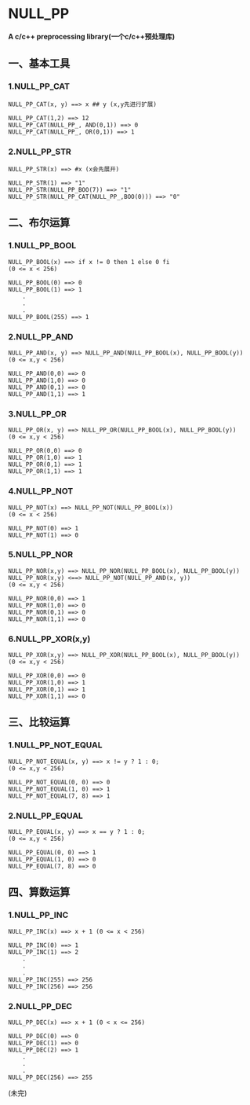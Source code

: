 NULL_PP
============

**A c/c++ preprocessing library(一个c/c++预处理库)**

## 一、基本工具 ##

### 1.NULL_PP_CAT ###

	NULL_PP_CAT(x, y) ==> x ## y (x,y先进行扩展)

	NULL_PP_CAT(1,2) ==> 12
	NULL_PP_CAT(NULL_PP_, AND(0,1)) ==> 0
	NULL_PP_CAT(NULL_PP_, OR(0,1)) ==> 1


### 2.NULL_PP_STR ###

	NULL_PP_STR(x) ==> #x (x会先展开)

	NULL_PP_STR(1) ==> "1"
	NULL_PP_STR(NULL_PP_BOO(7)) ==> "1"
	NULL_PP_STR(NULL_PP_CAT(NULL_PP_,BOO(0))) ==> "0"


## 二、布尔运算 ##

### 1.NULL_PP_BOOL ###

	NULL_PP_BOOL(x) ==> if x != 0 then 1 else 0 fi
	(0 <= x < 256)

	NULL_PP_BOOL(0) ==> 0
	NULL_PP_BOOL(1) ==> 1
		.
		.
		.
	NULL_PP_BOOL(255) ==> 1


### 2.NULL_PP_AND ###

	NULL_PP_AND(x, y) ==> NULL_PP_AND(NULL_PP_BOOL(x), NULL_PP_BOOL(y))
	(0 <= x,y < 256)

	NULL_PP_AND(0,0) ==> 0
	NULL_PP_AND(1,0) ==> 0
	NULL_PP_AND(0,1) ==> 0
	NULL_PP_AND(1,1) ==> 1


### 3.NULL_PP_OR ###

	NULL_PP_OR(x, y) ==> NULL_PP_OR(NULL_PP_BOOL(x), NULL_PP_BOOL(y))
	(0 <= x,y < 256)

	NULL_PP_OR(0,0) ==> 0
	NULL_PP_OR(1,0) ==> 1
	NULL_PP_OR(0,1) ==> 1
	NULL_PP_OR(1,1) ==> 1


### 4.NULL_PP_NOT ###

	NULL_PP_NOT(x) ==> NULL_PP_NOT(NULL_PP_BOOL(x))
	(0 <= x < 256)

	NULL_PP_NOT(0) ==> 1
	NULL_PP_NOT(1) ==> 0


### 5.NULL_PP_NOR ###

	NULL_PP_NOR(x,y) ==> NULL_PP_NOR(NULL_PP_BOOL(x), NULL_PP_BOOL(y))
	NULL_PP_NOR(x,y) <==> NULL_PP_NOT(NULL_PP_AND(x, y))
	(0 <= x,y < 256)

	NULL_PP_NOR(0,0) ==> 1
	NULL_PP_NOR(1,0) ==> 0
	NULL_PP_NOR(0,1) ==> 0
	NULL_PP_NOR(1,1) ==> 0


### 6.NULL_PP_XOR(x,y) ###

	NULL_PP_XOR(x,y) ==> NULL_PP_XOR(NULL_PP_BOOL(x), NULL_PP_BOOL(y))
	(0 <= x,y < 256)

	NULL_PP_XOR(0,0) ==> 0
	NULL_PP_XOR(1,0) ==> 1
	NULL_PP_XOR(0,1) ==> 1
	NULL_PP_XOR(1,1) ==> 0


## 三、比较运算 ##

### 1.NULL_PP_NOT\_EQUAL ###

	NULL_PP_NOT_EQUAL(x, y) ==> x != y ? 1 : 0;
	(0 <= x,y < 256)

	NULL_PP_NOT_EQUAL(0, 0) ==> 0
	NULL_PP_NOT_EQUAL(1, 0) ==> 1
	NULL_PP_NOT_EQUAL(7, 8) ==> 1

### 2.NULL_PP_EQUAL ###

	NULL_PP_EQUAL(x, y) ==> x == y ? 1 : 0;
	(0 <= x,y < 256)

	NULL_PP_EQUAL(0, 0) ==> 1
	NULL_PP_EQUAL(1, 0) ==> 0
	NULL_PP_EQUAL(7, 8) ==> 0


## 四、算数运算 ##

### 1.NULL_PP_INC ###

	NULL_PP_INC(x) ==> x + 1 (0 <= x < 256)

	NULL_PP_INC(0) ==> 1
	NULL_PP_INC(1) ==> 2
		.
		.
		.
	NULL_PP_INC(255) ==> 256
	NULL_PP_INC(256) ==> 256


### 2.NULL_PP_DEC ###

	NULL_PP_DEC(x) ==> x + 1 (0 < x <= 256)

	NULL_PP_DEC(0) ==> 0
	NULL_PP_DEC(1) ==> 0
	NULL_PP_DEC(2) ==> 1
		.
		.
		.
	NULL_PP_DEC(256) ==> 255


(未完)

